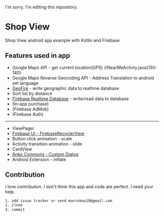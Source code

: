 I'm sorry. I'm editing this repository.

# Shop View
Shop View android app example with Kotlin and Firebase


## Features used in app
* Google Maps API - get current location(GPS) //NearMeActivty.java(130-140)
* Google Maps Reverse Geocoding API - Address Translation to android set language
* [GeoFire](https://github.com/firebase/geofire-java) - write geographic data to realtime database
* Sort list by distance
* [Firebase Realtime Database](https://firebase.google.com/docs/database/) - write/read data to database
* (In-app purchase)
* (Firebase AdMob)
* (Firebase Auth)
---
* ViewPager
* [Firebase UI - FirebaseRecyclerView](https://github.com/firebase/FirebaseUI-Android/blob/master/database/README.md)
* Button click animation - scale
* Activity transition animation - slide
* CardView
* [Anko Commons - Custom Dialog](https://github.com/Kotlin/anko/wiki/Anko-Commons-%E2%80%93-Dialogs)
* Android Extension - inflate


## Contribution
I love contribution. I don't think this app and code are perfect. I need your help.
```html
1. add issue tracker or send marcokoo19@gmail.com
2. clone
3. commit
```
